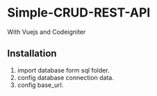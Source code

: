 # Simple-CRUD-REST-API
With Vuejs and Codeigniter

## Installation
1. import database form sql folder.
2. config database connection data.
3. config base_url.
